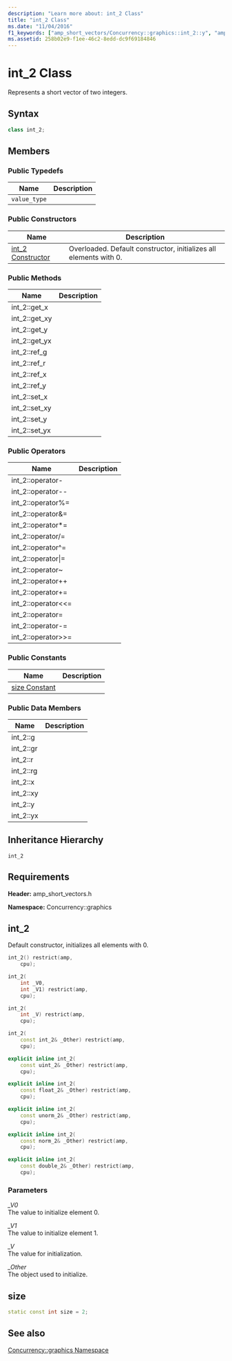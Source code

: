 ```yaml
---
description: "Learn more about: int_2 Class"
title: "int_2 Class"
ms.date: "11/04/2016"
f1_keywords: ["amp_short_vectors/Concurrency::graphics::int_2::y", "amp_short_vectors/Concurrency::graphics::int_2::set_x", "amp_short_vectors/Concurrency::graphics::int_2::set_y", "amp_short_vectors/Concurrency::graphics::int_2::get_yx", "amp_short_vectors/Concurrency::graphics::int_2::operator++", "amp_short_vectors/Concurrency::graphics::int_2::x", "amp_short_vectors/Concurrency::graphics::int_2::set_yx", "amp_short_vectors/Concurrency::graphics::int_2::operator/=", "amp_short_vectors/Concurrency::graphics::int_2::get_y", "amp_short_vectors/Concurrency::graphics::int_2::gr", "amp_short_vectors/Concurrency::graphics::int_2::operator*=", "amp_short_vectors/Concurrency::graphics::int_2::r", "amp_short_vectors/Concurrency::graphics::int_2::get_xy", "amp_short_vectors/Concurrency::graphics::int_2::operator=", "amp_short_vectors/Concurrency::graphics::int_2::g", "amp_short_vectors/Concurrency::graphics::int_2::rg", "amp_short_vectors/Concurrency::graphics::int_2::xy", "amp_short_vectors/Concurrency::graphics::int_2::operator-=", "amp_short_vectors/Concurrency::graphics::int_2::get_x", "amp_short_vectors/Concurrency::graphics::int_2::yx", "amp_short_vectors/Concurrency::graphics::int_2", "amp_short_vectors/Concurrency::graphics::int_2::operator-", "amp_short_vectors/Concurrency::graphics::int_2::set_xy", "amp_short_vectors/Concurrency::graphics::int_2::operator+=", "amp_short_vectors/Concurrency::graphics::int_2::operator--"]
ms.assetid: 258b02e9-f1ee-46c2-8edd-dc9f69184846
---
```

# int_2 Class

Represents a short vector of two integers.

## Syntax

```cpp
class int_2;
```

## Members

### Public Typedefs

|Name|Description|
|----------|-----------------|
|`value_type`||

### Public Constructors

|Name|Description|
|----------|-----------------|
|[int_2 Constructor](#ctor)|Overloaded. Default constructor, initializes all elements with 0.|

### Public Methods

|Name|Description|
|----------|-----------------|
|int_2::get_x||
|int_2::get_xy||
|int_2::get_y||
|int_2::get_yx||
|int_2::ref_g||
|int_2::ref_r||
|int_2::ref_x||
|int_2::ref_y||
|int_2::set_x||
|int_2::set_xy||
|int_2::set_y||
|int_2::set_yx||

### Public Operators

|Name|Description|
|----------|-----------------|
|int_2::operator-||
|int_2::operator--||
|int_2::operator%=||
|int_2::operator&=||
|int_2::operator*=||
|int_2::operator/=||
|int_2::operator^=||
|int_2::operator&#124;=||
|int_2::operator~||
|int_2::operator++||
|int_2::operator+=||
|int_2::operator<\<=||
|int_2::operator=||
|int_2::operator-=||
|int_2::operator>>=||

### Public Constants

|Name|Description|
|----------|-----------------|
|[size Constant](#int_2__size)||

### Public Data Members

|Name|Description|
|----------|-----------------|
|int_2::g||
|int_2::gr||
|int_2::r||
|int_2::rg||
|int_2::x||
|int_2::xy||
|int_2::y||
|int_2::yx||

## Inheritance Hierarchy

`int_2`

## Requirements

**Header:** amp_short_vectors.h

**Namespace:** Concurrency::graphics

## <a name="ctor"></a> int_2

Default constructor, initializes all elements with 0.

```cpp
int_2() restrict(amp,
    cpu);

int_2(
    int _V0,
    int _V1) restrict(amp,
    cpu);

int_2(
    int _V) restrict(amp,
    cpu);

int_2(
    const int_2& _Other) restrict(amp,
    cpu);

explicit inline int_2(
    const uint_2& _Other) restrict(amp,
    cpu);

explicit inline int_2(
    const float_2& _Other) restrict(amp,
    cpu);

explicit inline int_2(
    const unorm_2& _Other) restrict(amp,
    cpu);

explicit inline int_2(
    const norm_2& _Other) restrict(amp,
    cpu);

explicit inline int_2(
    const double_2& _Other) restrict(amp,
    cpu);
```

### Parameters

*_V0*<br/>
The value to initialize element 0.

*_V1*<br/>
The value to initialize element 1.

*_V*<br/>
The value for initialization.

*_Other*<br/>
The object used to initialize.

## <a name="int_2__size"></a> size

```cpp
static const int size = 2;
```

## See also

[Concurrency::graphics Namespace](concurrency-graphics-namespace.md)
